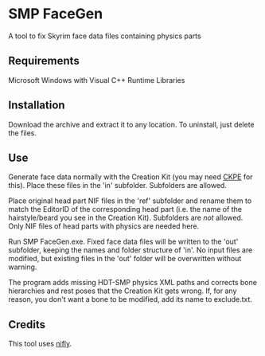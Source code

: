 # SMP FaceGen
A tool to fix Skyrim face data files containing physics parts
## Requirements
Microsoft Windows with Visual C++ Runtime Libraries
## Installation
Download the archive and extract it to any location. To uninstall, just delete the files.
## Use
Generate face data normally with the Creation Kit (you may need [CKPE](https://www.nexusmods.com/skyrimspecialedition/mods/71371) for this). Place these files in the 'in' subfolder. Subfolders are allowed.

Place original head part NIF files in the 'ref' subfolder and rename them to match the EditorID of the corresponding head part (i.e. the name of the hairstyle/beard you see in the Creation Kit). Subfolders are *not* allowed. Only NIF files of head parts with physics are needed here.

Run SMP FaceGen.exe. Fixed face data files will be written to the 'out' subfolder, keeping the names and folder structure of 'in'. No input files are modified, but existing files in the 'out' folder will be overwritten without warning.

The program adds missing HDT-SMP physics XML paths and corrects bone hierarchies and rest poses that the Creation Kit gets wrong. If, for any reason, you don't want a bone to be modified, add its name to exclude.txt.
## Credits
This tool uses [nifly](https://github.com/ousnius/nifly).
